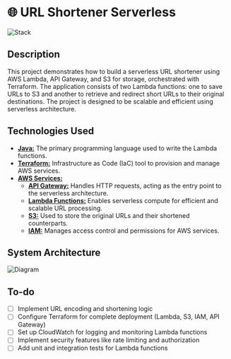 # 🌐 URL Shortener Serverless

![Stack](https://raw.githubusercontent.com/vsantos1711/url-shortener-serverless/main/assets/tech.png)

## Description

This project demonstrates how to build a serverless URL shortener using AWS Lambda, API Gateway, and S3 for storage, orchestrated with Terraform. The application consists of two Lambda functions: one to save URLs to S3 and another to retrieve and redirect short URLs to their original destinations. The project is designed to be scalable and efficient using serverless architecture.

## Technologies Used

- **[Java:](https://www.oracle.com/java/)** The primary programming language used to write the Lambda functions.
- **[Terraform:](https://www.terraform.io/)** Infrastructure as Code (IaC) tool to provision and manage AWS services.
- **[AWS Services:](https://aws.amazon.com/)**
  - **[API Gateway:](https://aws.amazon.com/api-gateway/)** Handles HTTP requests, acting as the entry point to the serverless architecture.
  - **[Lambda Functions:](https://aws.amazon.com/lambda/)** Enables serverless compute for efficient and scalable URL processing.
  - **[S3:](https://aws.amazon.com/s3/)** Used to store the original URLs and their shortened counterparts.
  - **[IAM:](https://aws.amazon.com/iam/)** Manages access control and permissions for AWS services.

## System Architecture

![Diagram](https://raw.githubusercontent.com/vsantos1711/url-shortener-serverless/main/assets/diagram.png)

## To-do

- [ ] Implement URL encoding and shortening logic
- [ ] Configure Terraform for complete deployment (Lambda, S3, IAM, API Gateway)
- [ ] Set up CloudWatch for logging and monitoring Lambda functions
- [ ] Implement security features like rate limiting and authorization
- [ ] Add unit and integration tests for Lambda functions
